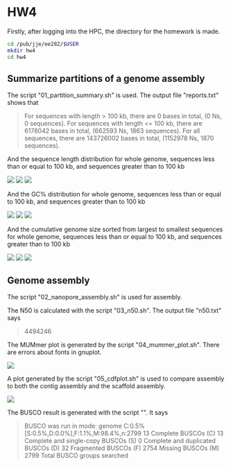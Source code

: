 # HW4
Firstly, after logging into the HPC, the directory for the homework is made.
``` bash
cd /pub/jje/ee282/$USER
mkdir hw4
cd hw4
```


## Summarize partitions of a genome assembly
The script "01_partition_summary.sh" is used. The output file "reports.txt" shows that
> For sequences with length > 100 kb, there are 0 bases in total, (0 Ns, 0 sequences).
>For sequences with length <= 100 kb, there are 6178042 bases in total, (662593 Ns, 1863 sequences).
>For all sequences, there are 143726002 bases in total, (1152978 Ns, 1870 sequences).

And the sequence length distribution for whole genome, sequences less than or equal to 100 kb, and sequences greater than to 100 kb

![](media/chromosome_size.png)
![](media/short_size.png)
![](media/long_size.png)

And the GC% distribution for whole genome, sequences less than or equal to 100 kb, and sequences greater than to 100 kb

![](media/chromosome_gc.png)
![](media/short_gc.png)
![](media/long_gc.png)

And the cumulative genome size sorted from largest to smallest sequences for whole genome, sequences less than or equal to 100 kb, and sequences greater than to 100 kb

![](media/chromosome_cumulative.png)
![](media/short_cumulative.png)
![](media/long_cumulative.png)


## Genome assembly
The script "02_nanopore_assembly.sh" is used for assembly.

The N50 is calculated with the script "03_n50.sh". The output file "n50.txt" says
>4494246

The MUMmer plot is generated by the script "04_mummer_plot.sh". There are errors about fonts in gnuplot.

![](media/flybase_unitigs.png)

A plot generated by the script "05_cdfplot.sh" is used to compare assembly to both the contig assembly and the scaffold assembly.

![](media/r6_v_seq.png)

The BUSCO result is generated with the script "". It says

> BUSCO was run in mode: genome
>        C:0.5%[S:0.5%,D:0.0%],F:1.1%,M:98.4%,n:2799
>        13      Complete BUSCOs (C)
>        13      Complete and single-copy BUSCOs (S)
>        0       Complete and duplicated BUSCOs (D)
>        32      Fragmented BUSCOs (F)
>        2754    Missing BUSCOs (M)
>        2799    Total BUSCO groups searched